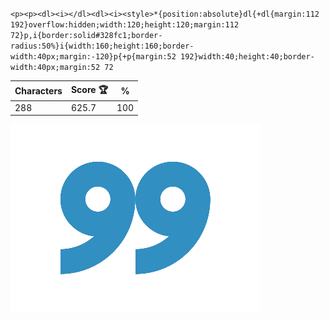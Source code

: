 `<p><p><dl><i></dl><dl><i><style>*{position:absolute}dl{+dl{margin:112 192}overflow:hidden;width:120;height:120;margin:112 72}p,i{border:solid#328fc1;border-radius:50%}i{width:160;height:160;border-width:40px;margin:-120}p{+p{margin:52 192}width:40;height:40;border-width:40px;margin:52 72`

| Characters | Score 🏆 | %   |
| ---------- | -------- | --- |
| 288        | 625.7    | 100 |

![](/2025/jan2025/18/20250118.png)
